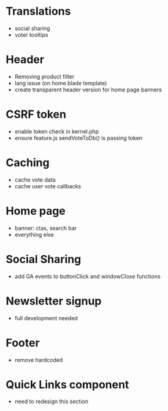 
# Translations 
- social sharing
- voter tooltips

# Header
- Removing product filter
- lang issue (on home blade template)
- create transparent header version for home page banners

# CSRF token
- enable token check in kernel.php
- ensure feature.js sendVoteToDb() is passing token

# Caching
- cache vote data
- cache user vote callbacks

# Home page
- banner: ctas, search bar
- everything else

# Social Sharing
- add GA events to buttonClick and windowClose functions

# Newsletter signup
- full development needed

# Footer 
- remove hardcoded

# Quick Links component 
- need to redesign this section


